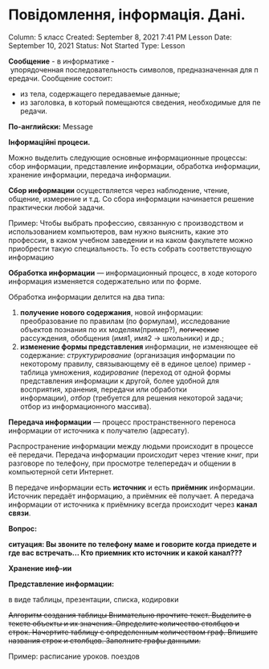 # Повідомлення, інформація.  Дані.

Column: 5 класс
Created: September 8, 2021 7:41 PM
Lesson Date: September 10, 2021
Status: Not Started
Type: Lesson

**Сообщение** - в информатике - упорядоченная последовательность символов, предназначенная для передачи. Сообщение состоит:

- из тела, содержащего передаваемые данные;
- из заголовка, в который помещаются сведения, необходимые для передачи.

**По-английски:** Message

**Інформаційні процеси.**

Можно выделить следующие основные информационные процессы: сбор информации, представление информации, обработка информации, хранение информации, передача информации.

**Сбор информации** осуществляется через наблюдение, чтение, общение, измерение и т.д. Со сбора информации начинается решение практически любой задачи.

Пример: Чтобы выбрать профессию, связанную с производством и использованием компьютеров, вам нужно выяснить, какие это профессии, в каком учебном заведении и на каком факультете можно приобрести такую специальность. То есть собрать соответствующую информацию

**Обработка информации** — информационный процесс, в ходе которого информация изменяется содержательно или по форме.

Обработка информации делится на два типа:

1. **получение нового содержания**, новой информации: преобразование по правилам (по формулам), исследование объектов познания по их моделям(пример?), ~~логические~~ рассуждения, обобщения (имя1, имя2 → школьники) и др.;
2. **изменение формы представления** информации, не изменяющее её содержание: *структурирование* (организация информации по некоторому правилу, связывающему её в единое целое) пример - таблица умножения, *кодирование* (переход от одной формы представления информации к другой, более удобной для восприятия, хранения, передачи или обработки информации), *отбор* (требуется для решения некоторой задачи; отбор из информационного массива).

**Передача информации** — процесс пространственного переноса информации от источника к получателю (адресату). 

Распространение информации между людьми происходит в процессе её передачи. Передача информации происходит через чтение книг, при разговоре по телефону, при просмотре телепередач и общении в компьютерной сети Интернет.

В передаче информации есть **источник** и есть **приёмник** информации. Источник передаёт информацию, а приёмник её получает. А передача информации от источника к приёмнику всегда происходит через **канал связи**.

**Вопрос:**

**ситуация: Вы звоните по телефону маме и говорите когда приедете и где вас встречать... Кто приемник  кто источник и какой канал???**

**Хранение инф-ии**

**Представление информации:**

в виде таблицы, презентации, списка, кодировки

~~Алгоритм создания таблицы Внимательно прочтите текст. Выделите в тексте объекты и их значения. Определите количество столбцов и строк. Начертите таблицу с определенным количеством граф. Впишите названия строк и столбцов. Заполните графы данными.~~

Пример: расписание уроков. поездов